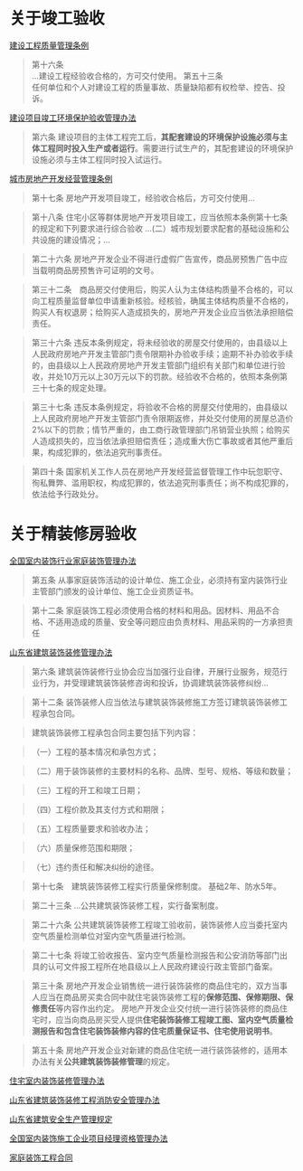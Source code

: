 # 关于竣工验收 #

[建设工程质量管理条例](http://search.chinalaw.gov.cn/law/detailSearchOne?LawID=395998&Query=%E7%AB%A3%E5%B7%A5%E9%AA%8C%E6%94%B6&IsExact=&PageIndex=6)

> 第十六条  	
> ...建设工程经验收合格的，方可交付使用。
> 第五十三条  	
> 任何单位和个人对建设工程的质量事故、质量缺陷都有权检举、控告、投诉。

[建设项目竣工环境保护验收管理办法](http://search.chinalaw.gov.cn/law/detailSearchOne?LawID=363972&Query=%E7%AB%A3%E5%B7%A5%E9%AA%8C%E6%94%B6&IsExact=&PageIndex=1)

> 第六条 建设项目的主体工程完工后，**其配套建设的环境保护设施必须与主体工程同时投入生产或者运行**。需要进行试生产的，其配套建设的环境保护设施必须与主体工程同时投入试运行。

[城市房地产开发经营管理条例](http://search.chinalaw.gov.cn/law/detailSearchOne?LawID=334388&Query=%E6%88%BF%E5%9C%B0%E4%BA%A7&IsExact=&PageIndex=2)

> 第十七条 房地产开发项目竣工，经验收合格后，方可交付使用...

> 第十八条 住宅小区等群体房地产开发项目竣工，应当依照本条例第十七条的规定和下列要求进行综合验收
> ...(二）城市规划要求配套的基础设施和公共设施的建设情况；...

> 第二十六条 房地产开发企业不得进行虚假广告宣传，商品房预售广告中应当载明商品房预售许可证明的文号。

> 第三十二条　商品房交付使用后，购买人认为主体结构质量不合格的，可以向工程质量监督单位申请重新核验。经核验，确属主体结构质量不合格的，购买人有权退房；给购买人造成损失的，房地产开发企业应当依法承担赔偿责任。

> 第三十六条 违反本条例规定，将未经验收的房屋交付使用的，由县级以上人民政府房地产开发主管部门责令限期补办验收手续；逾期不补办验收手续的，由县级以上人民政府房地产开发主管部门组织有关部门和单位进行验收，并处10万元以上30万元以下的罚款。经验收不合格的，依照本条例第三十七条的规定处理。

> 第三十七条 违反本条例规定，将验收不合格的房屋交付使用的，由县级以上人民政府房地产开发主管部门责令限期返修，并处交付使用的房屋总造价2%以下的罚款；情节严重的，由工商行政管理部门吊销营业执照；给购买人造成损失的，应当依法承担赔偿责任；造成重大伤亡事故或者其他严重后果，构成犯罪的，依法追究刑事责任。

> 第四十条 国家机关工作人员在房地产开发经营监督管理工作中玩忽职守、徇私舞弊、滥用职权，构成犯罪的，依法追究刑事责任；尚不构成犯罪的，依法给予行政处分。

# 关于精装修房验收 #

[全国室内装饰行业家庭装饰管理办法](http://search.chinalaw.gov.cn/law/detailSearchOne?LawID=362457&Query=%E5%85%A8%E5%9B%BD%E5%AE%A4%E5%86%85%E8%A3%85&IsExact=)

> 第五条 从事家庭装饰活动的设计单位、施工企业，必须持有室内装饰行业主管部门颁发的设计单位、施工企业资质证书。

> 第十二条 家庭装饰工程必须使用合格的材料和用品。因材料、用品不合格、不适用造成的质量、安全等问题应由负责材料、用品采购的一方承担责任

[山东省建筑装饰装修管理办法](http://search.chinalaw.gov.cn/law/detailSearchOne?LawID=389535&Query=%E8%A3%85%E4%BF%AE&IsExact=&PageIndex=2)

> 第六条 建筑装饰装修行业协会应当加强行业自律，开展行业服务，规范行业行为，并受理建筑装饰装修咨询和投诉，协调建筑装饰装修纠纷...

> 第十二条 装饰装修人应当依法与建筑装饰装修施工方签订建筑装饰装修工程承包合同。

> 建筑装饰装修工程承包合同主要包括下列内容：

> （一）工程的基本情况和承包方式；

> （二）用于装饰装修的主要材料的名称、品牌、型号、规格、等级和数量；

> （三）工程的开工和竣工日期；

> （四）工程价款及其支付方式和期限；

> （五）工程质量要求和验收办法；

> （六）质量保修范围和期限；

> （七）违约责任和解决纠纷的途径。

> 第十七条　建筑装饰装修工程实行质量保修制度。 基础2年、防水5年。

> 第二十三条 ...公共建筑装饰装修工程，实行备案制度。

> 第二十六条 公共建筑装饰装修工程竣工验收前，装饰装修人应当委托室内空气质量检测单位对室内空气质量进行检测。

> 第二十七条 将竣工验收报告、室内空气质量检测报告和公安消防等部门出具的认可文件报工程所在地县级以上人民政府建设行政主管部门备案。

> 第三十条 房地产开发企业销售统一进行装饰装修的商品住宅的，双方当事人应当在商品房买卖合同中就住宅装饰装修工程的**保修范围、保修期限、保修责任**等内容作出约定。 房地产开发企业交付统一进行装饰装修的商品住宅时，应当向商品房买受人提供**住宅装饰装修工程竣工图、室内空气质量检测报告和包含住宅装饰装修内容的住宅质量保证书、住宅使用说明书**。

> 第五十条 房地产开发企业对新建的商品住宅统一进行装饰装修的，适用本办法有关**公共建筑装饰装修管理**的规定。


[住宅室内装饰装修管理办法](http://search.chinalaw.gov.cn/law/detailSearchOne?LawID=365534&Query=%E8%A3%85%E4%BF%AE&IsExact=)

[山东省建筑装饰装修工程消防安全管理办法](http://search.chinalaw.gov.cn/law/detailSearchOne?LawID=387002&Query=%E8%A3%85%E4%BF%AE&IsExact=)

[山东省建筑安全生产管理规定](http://search.chinalaw.gov.cn/law/detailSearchOne?LawID=388636&Query=%E5%BB%BA%E7%AD%91%E8%A3%85%E9%A5%B0%E8%A3%85%E4%BF%AE%E7%AE%A1%E7%90%86%E8%A7%84%E5%AE%9A&IsExact=)

[全国室内装饰施工企业项目经理资格管理办法](http://search.chinalaw.gov.cn/law/detailSearchOne?LawID=364010&Query=%E8%A3%85%E9%A5%B0&IsExact=)

[家庭装饰工程合同](http://search.chinalaw.gov.cn/law/detailSearchOne?LawID=362445&Query=%E8%A3%85%E9%A5%B0&IsExact=)